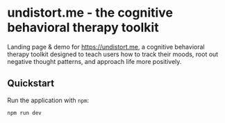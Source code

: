 # undistort.me - the cognitive behavioral therapy toolkit

Landing page & demo for https://undistort.me, a cognitive behavioral therapy toolkit designed to teach users how to track their moods, root out negative thought patterns, and approach life more positively.

## Quickstart

Run the application with `npm`:

```
npm run dev
```
